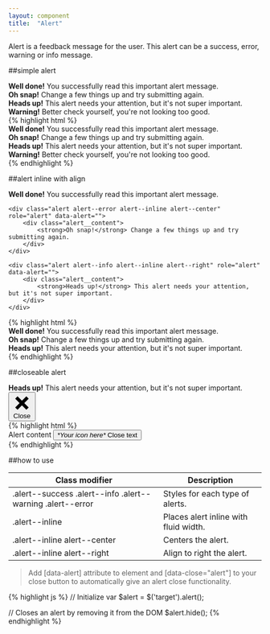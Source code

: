 ```yaml
---
layout: component
title:  "Alert"
---
```


Alert is a feedback message for the user. This alert can be a success, error, warning or info message.

##simple alert
<div class="penguin-example">
	<div class="alert alert--success" role="alert" data-alert>
	    <div class="alert__content">
	        <strong>Well done!</strong> You successfully read this important alert message.
	    </div>
	</div>
	<div class="alert alert--error" role="alert" data-alert>
	    <div class="alert__content">
	        <strong>Oh snap!</strong> Change a few things up and try submitting again.
	    </div>
	</div>
	<div class="alert alert--info" role="alert" data-alert>
	    <div class="alert__content">
	        <strong>Heads up!</strong> This alert needs your attention, but it's not super important.
	    </div>
	</div>
	<div class="alert alert--warning" role="alert" data-alert>
		<div class="alert__content">
	        <strong>Warning!</strong> Better check yourself, you're not looking too good.
	    </div>
	</div>
</div>
{% highlight html %}
<div class="alert alert--success" role="alert" data-alert>
    <div class="alert__content">
        <strong>Well done!</strong> You successfully read this important alert message.
    </div>
</div>
<div class="alert alert--error" role="alert" data-alert>
    <div class="alert__content">
        <strong>Oh snap!</strong> Change a few things up and try submitting again.
    </div>
</div>
<div class="alert alert--info" role="alert" data-alert>
    <div class="alert__content">
        <strong>Heads up!</strong> This alert needs your attention, but it's not super important.
    </div>
</div>
<div class="alert alert--warning" role="alert" data-alert>
    <div class="alert__content">
        <strong>Warning!</strong> Better check yourself, you're not looking too good.
    </div>
</div>
{% endhighlight %}





##alert inline with align
<div class="penguin-example">
	<div class="alert alert--success alert--inline" role="alert" data-alert="">
	    <div class="alert__content">
	        <strong>Well done!</strong> You successfully read this important alert message.
	    </div>
	</div>

	<div class="alert alert--error alert--inline alert--center" role="alert" data-alert="">
	    <div class="alert__content">
	        <strong>Oh snap!</strong> Change a few things up and try submitting again.
	    </div>
	</div>

	<div class="alert alert--info alert--inline alert--right" role="alert" data-alert="">
	    <div class="alert__content">
	        <strong>Heads up!</strong> This alert needs your attention, but it's not super important.
	    </div>
	</div>
</div>
{% highlight html %}
<div class="alert alert--success alert--inline" role="alert" data-alert="">
    <div class="alert__content">
        <strong>Well done!</strong> You successfully read this important alert message.
    </div>
</div>

<div class="alert alert--error alert--inline alert--center" role="alert" data-alert="">
    <div class="alert__content">
        <strong>Oh snap!</strong> Change a few things up and try submitting again.
    </div>
</div>

<div class="alert alert--info alert--inline alert--right" role="alert" data-alert="">
    <div class="alert__content">
        <strong>Heads up!</strong> This alert needs your attention, but it's not super important.
    </div>
</div>
{% endhighlight %}





##closeable alert

<div class="penguin-example">
	<div class="alert alert--info" role="alert" data-alert="">
	    <div class="alert__content">
	        <strong>Heads up!</strong> This alert needs your attention, but it's not super important.
	        <button type="button" title="Close" data-close="alert" class="alert__close" aria-label="Close">
	        	<i class="icon icon--invert" aria-hidden="true">
	        		<svg style="fill: black;" version="1.1" xmlns="http://www.w3.org/2000/svg" xmlns:xlink="http://www.w3.org/1999/xlink" x="0px" y="0px" viewBox="0 0 512 512" enable-background="new 0 0 512 512" xml:space="preserve">
						<polygon points="438.393,374.595 319.757,255.977 438.378,137.348 374.595,73.607 255.995,192.225 137.375,73.622 
				73.607,137.352 192.246,255.983 73.622,374.625 137.352,438.393 256.002,319.734 374.652,438.378 "/>
					</svg>
				</i>
				<span class="invisible">Close</span>
			</button>
	    </div>
	</div>
</div>
{% highlight html %}
<div class="alert alert--modifier" role="alert" data-alert>
    <div class="alert__content">
        Alert content
        <button type="button" title="Close" data-close="alert" class="alert__close" aria-label="Close">
            <i class="icon icon--invert" aria-hidden="true">*Your icon here*</i>
            <span class="invisible">Close text</span>
        </button>
    </div>
</div>
{% endhighlight %}


##how to use

| Class modifier                                             | Description                           |
|------------------------------------------------------------|---------------------------------------|
| .alert--success .alert--info .alert--warning .alert--error | Styles for each type of alerts.       |
| .alert--inline                                             | Places alert inline with fluid width. |
| .alert--inline alert--center                               | Centers the alert.                    |
| .alert--inline alert--right                                | Align to right the alert.             |


> Add [data-alert] attribute to element and [data-close="alert"] to your close button to automatically give an alert close functionality.

{% highlight js %}
// Initialize
var $alert = $('target').alert();

// Closes an alert by removing it from the DOM
$alert.hide();
{% endhighlight %}